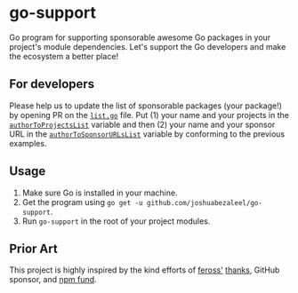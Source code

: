 # go-support
Go program for supporting sponsorable awesome Go packages in your project's module dependencies.
Let's support the Go developers and make the ecosystem a better place!

## For developers 
Please help us to update the list of sponsorable packages (your package!) by opening PR on the [`list.go`](https://github.com/joshuabezaleel/go-support/blob/master/list.go) file. 
Put (1) your name and your projects in the [`authorToProjectsList`](https://github.com/joshuabezaleel/go-support/blob/master/list.go#L3) variable and then (2) your name and your sponsor URL in the [`authorToSponsorURLsList`](https://github.com/joshuabezaleel/go-support/blob/master/list.go#L25) variable by conforming to the previous examples.

## Usage
1. Make sure Go is installed in your machine.
2. Get the program using `go get -u github.com/joshuabezaleel/go-support`.
3. Run `go-support` in the root of your project modules.

## Prior Art
This project is highly inspired by the kind efforts of [feross'](https://github.com/feross) [thanks](https://github.com/feross/thanks), GitHub sponsor, and [npm fund](https://github.com/npm/cli/pull/273).